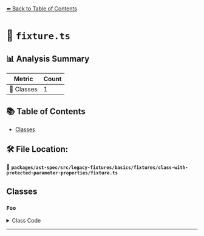 [⬅️ Back to Table of Contents](../../../../../../../index.md)

# 📄 `fixture.ts`

## 📊 Analysis Summary

| Metric | Count |
|--------|-------|
| 🧱 Classes | 1 |

## 📚 Table of Contents

- [Classes](#classes)

## 🛠️ File Location:
📂 **`packages/ast-spec/src/legacy-fixtures/basics/fixtures/class-with-protected-parameter-properties/fixture.ts`**

## Classes

### `Foo`

<details><summary>Class Code</summary>

```ts
class Foo {
  constructor(
    protected firstName: string,
    protected readonly lastName: string,
    protected age: number = 30,
    protected readonly student: boolean = false,
  ) {}
}
```
</details>


---